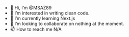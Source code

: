 - 👋 Hi, I’m @MSAZ89
- 👀 I’m interested in writing clean code.
- 🌱 I’m currently learning Next.js
- 💞️ I’m looking to collaborate on nothing at the moment.
- 📫 How to reach me N/A

<!---
MSAZ89/MSAZ89 is a ✨ special ✨ repository because its `README.md` (this file) appears on your GitHub profile.
You can click the Preview link to take a look at your changes.
--->
